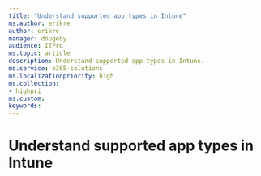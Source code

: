 ```yaml
---
title: "Understand supported app types in Intune"
ms.author: erikre
author: erikre
manager: dougeby
audience: ITPro
ms.topic: article
description: Understand supported app types in Intune.
ms.service: o365-solutions
ms.localizationpriority: high
ms.collection:
- highpri
ms.custom:
keywords:
---
```


# Understand supported app types in Intune

